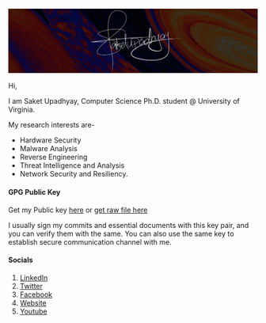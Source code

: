  ![](https://github.com/Saket-Upadhyay/Saket-Upadhyay/blob/master/sakpenback2.jpg)

Hi,

I am Saket Upadhyay, Computer Science Ph.D. student @ University of Virginia.

My research interests are-
* Hardware Security
* Malware Analysis
* Reverse Engineering
* Threat Intelligence and Analysis
* Network Security and Resiliency.


#### GPG Public Key
Get my Public key [here](https://saket-upadhyay.github.io/pubkey.html) or [get raw file here](https://raw.githubusercontent.com/Saket-Upadhyay/Saket-Upadhyay.github.io/master/assets/pubkey/Saket%20Upadhyay_0x59BA0808_public.asc)

I usually sign my commits and essential documents with this key pair, and you can verify them with the same.
You can also use the same key to establish secure communication channel with me.

#### Socials
1. [LinkedIn](https://www.linkedin.com/in/saketupadhyay/)
2. [Twitter](https://twitter.com/saketofcyber)
3. [Facebook](http://facebook.com/saketofcyber)
4. [Website](https://saket-upadhyay.github.io)
5. [Youtube](https://www.youtube.com/channel/UCgykhO3yNMWTo5_bx-I1A8A)

